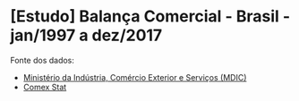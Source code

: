 # [Estudo] Balança Comercial - Brasil - jan/1997 a dez/2017

Fonte dos dados:

- [Ministério da Indústria, Comércio Exterior e Serviços (MDIC)](http://www.mdic.gov.br/index.php/comercio-exterior/estatisticas-de-comercio-exterior/base-de-dados-do-comercio-exterior-brasileiro-arquivos-para-download)
- [Comex Stat](http://comexstat.mdic.gov.br/pt/home)

